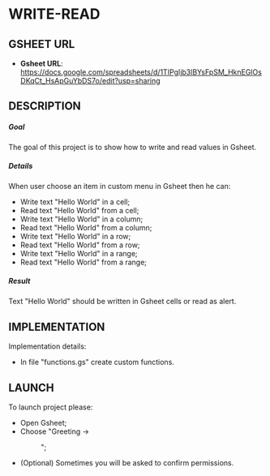 WRITE-READ
==========


GSHEET URL
----------

* **Gsheet URL**: https://docs.google.com/spreadsheets/d/1TIPgIjb3lBYsFpSM_HknEGlOsDKqCt_HsApGuYbDS7o/edit?usp=sharing


DESCRIPTION
-----------

##### Goal
The goal of this project is to show how to write and read values in Gsheet.

##### Details
When user choose an item in custom menu in Gsheet then he can:
* Write text "Hello World" in a cell;
* Read text "Hello World" from a cell; 
* Write text "Hello World" in a column;
* Read text "Hello World" from a column; 
* Write text "Hello World" in a row;
* Read text "Hello World" from a row; 
* Write text "Hello World" in a range;
* Read text "Hello World" from a range; 

##### Result 
Text "Hello World" should be written in Gsheet cells or read as alert.


IMPLEMENTATION
-----------

Implementation details:
* In file "functions.gs" create custom functions.
  

LAUNCH
------

To launch project please:
* Open Gsheet;
* Choose "Greeting -> <Menu Item>";
* (Optional) Sometimes you will be asked to confirm permissions.